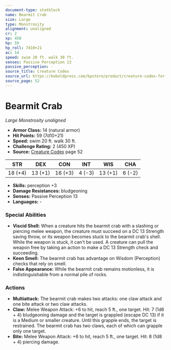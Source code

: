 ```yaml
---
document-type: statblock
name: Bearmit Crab
size: Large
type: Monstrosity
alignment: unaligned
cr: 2
xp: 450
hp: 59
hp_roll: 7d10+21
ac: 14
speed: swim 20 ft. walk 30 ft.
senses: Passive Perception 13
passive_perception: -
source_title: Creature Codex
source_url: https://koboldpress.com/kpstore/product/creature-codex-for-5th-edition-dnd
source_page: 52
---
```


# Bearmit Crab

*Large* *Monstrosity* *unaligned*

- **Armor Class:** 14 (natural armor)
- **Hit Points:** 59 (7d10+21)
- **Speed:** swim 20 ft. walk 30 ft.
- **Challenge Rating:** 2 (450 XP)
- **Source:** [Creature Codex](https://koboldpress.com/kpstore/product/creature-codex-for-5th-edition-dnd) page 52

| STR | DEX | CON | INT | WIS | CHA |
| --- | --- | --- | --- | --- | --- |
| 18 (+4) | 13 (+1) | 16 (+3) | 4 (-3) | 13 (+1) | 6 (-2) |

- **Skills:** perception +3
- **Damage Resistances:** bludgeoning
- **Senses:** Passive Perception 13
- **Languages:** -

### Special Abilities

- **Viscid Shell:** When a creature hits the bearmit crab with a slashing or piercing melee weapon, the creature must succeed on a DC 13 Strength saving throw, or its weapon becomes stuck to the bearmit crab's shell. While the weapon is stuck, it can't be used. A creature can pull the weapon free by taking an action to make a DC 13 Strength check and succeeding.
- **Keen Smell:** The bearmit crab has advantage on Wisdom (Perception) checks that rely on smell.
- **False Appearance:** While the bearmit crab remains motionless, it is indistinguishable from a normal pile of rocks.

### Actions

- **Multiattack:** The bearmit crab makes two attacks: one claw attack and one bite attack or two claw attacks.
- **Claw:** Melee Weapon Attack: +6 to hit, reach 5 ft., one target. Hit: 7 (1d6 + 4) bludgeoning damage and the target is grappled (escape DC 13) if it is a Medium or smaller creature. Until this grapple ends, the target is restrained. The bearmit crab has two claws, each of which can grapple only one target.
- **Bite:** Melee Weapon Attack: +6 to hit, reach 5 ft., one target. Hit: 8 (1d8 + 4) piercing damage.
